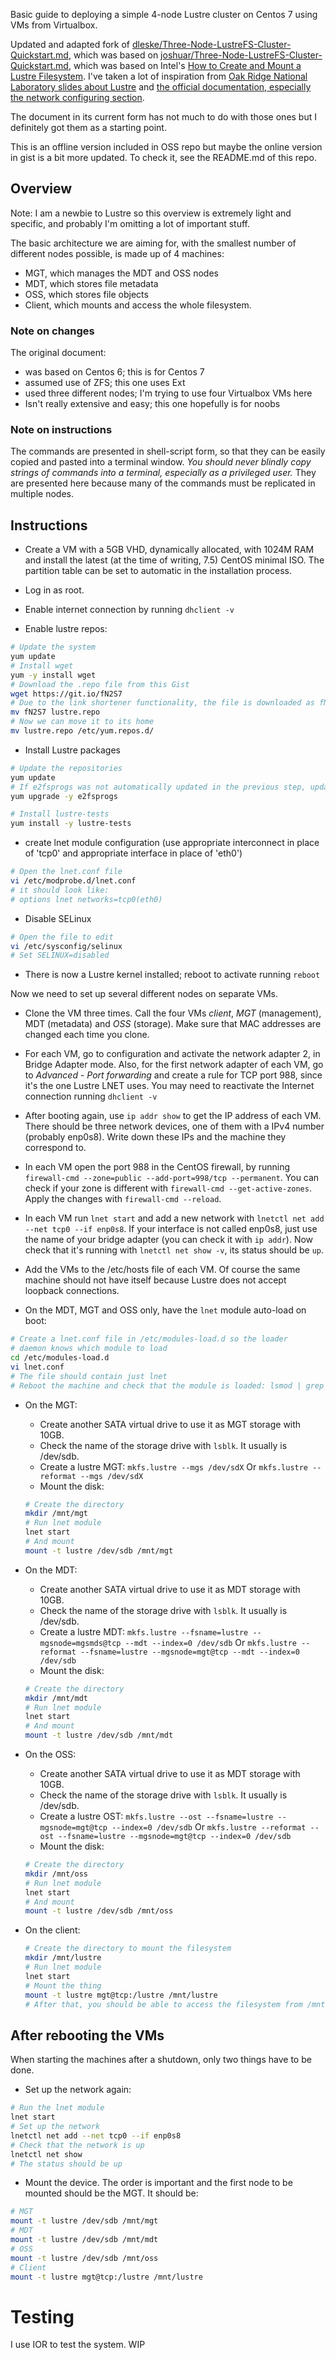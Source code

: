 Basic guide to deploying a simple 4-node Lustre cluster on Centos 7 using VMs from Virtualbox.  

Updated and adapted fork of [dleske/Three-Node-LustreFS-Cluster-Quickstart.md](https://gist.github.com/dleske/743f9dafc212b7bb0edce370e961b99e), which was based on [joshuar/Three-Node-LustreFS-Cluster-Quickstart.md](https://gist.github.com/joshuar/4e283308c932ec62fc05), which was based on Intel's [How to Create and Mount a Lustre Filesystem](https://wiki.hpdd.intel.com/display/PUB/Create+and+Mount+a+Lustre+Filesystem). I've taken a lot of inspiration from [Oak Ridge National Laboratory slides about Lustre](https://lustre.ornl.gov/lustre101-courses/content/C1/L4/LustreTestVMs.pdf) and [the official documentation, especially the network configuring section](http://doc.lustre.org/lustre_manual.xhtml#lnet_config).

The document in its current form has not much to do with those ones but I definitely got them as a starting point.

This is an offline version included in OSS repo but maybe the online version in gist is a bit more updated. To check it, see the README.md of this repo.

## Overview

Note: I am a newbie to Lustre so this overview is extremely light and specific, and probably I'm omitting a lot of important stuff.

The basic architecture we are aiming for, with the smallest number of different nodes possible, is made up of 4 machines:
* MGT, which manages the MDT and OSS nodes
* MDT, which stores file metadata
* OSS, which stores file objects
* Client, which mounts and access the whole filesystem.

### Note on changes

The original document:

* was based on Centos 6; this is for Centos 7
* assumed use of ZFS; this one uses Ext
* used three different nodes; I'm trying to use four Virtualbox VMs here
* Isn't really extensive and easy; this one hopefully is for noobs

### Note on instructions

The commands are presented in shell-script form, so that they can be easily copied and pasted into a terminal window.  *You should never blindly copy strings of commands into a terminal, especially as a privileged user.*  They are presented here because many of the commands must be replicated in multiple nodes.

## Instructions

 * Create a VM with a 5GB VHD, dynamically allocated, with 1024M RAM and install the latest (at the time of writing, 7.5) CentOS minimal ISO. The partition table can be set to automatic in the installation process.
 
 * Log in as root.
 
 * Enable internet connection by running ```dhclient -v```

 * Enable lustre repos:
```bash
# Update the system
yum update
# Install wget
yum -y install wget
# Download the .repo file from this Gist
wget https://git.io/fN2S7
# Due to the link shortener functionality, the file is downloaded as fN2S7, so we have to rename it
mv fN2S7 lustre.repo
# Now we can move it to its home
mv lustre.repo /etc/yum.repos.d/
```

* Install Lustre packages
```bash
# Update the repositories
yum update
# If e2fsprogs was not automatically updated in the previous step, update it manually
yum upgrade -y e2fsprogs

# Install lustre-tests
yum install -y lustre-tests
```

* create lnet module configuration (use appropriate interconnect in place of
'tcp0' and appropriate interface in place of 'eth0')

```bash
# Open the lnet.conf file
vi /etc/modprobe.d/lnet.conf
# it should look like:
# options lnet networks=tcp0(eth0)
```

* Disable SELinux
```bash
# Open the file to edit
vi /etc/sysconfig/selinux
# Set SELINUX=disabled
```

* There is now a Lustre kernel installed; reboot to activate running `reboot`

Now we need to set up several different nodes on separate VMs.

* Clone the VM three times. Call the four VMs *client*, *MGT* (management), MDT (metadata)
and *OSS* (storage). Make sure that MAC addresses are changed each time you clone.

* For each VM, go to configuration and activate the network adapter 2, in Bridge Adapter mode. Also, for the first network adapter of each VM, go to _Advanced_ - _Port forwarding_ and create a rule for TCP port 988, since
it's the one Lustre LNET uses. You may need to reactivate the Internet connection running ```dhclient -v```

* After booting again, use ```ip addr show``` to get the IP address of each VM. There should be three
network devices, one of them with a IPv4 number (probably enp0s8). Write down these IPs and the machine they
correspond to.

* In each VM open the port 988 in the CentOS firewall, by running
```firewall-cmd --zone=public --add-port=998/tcp --permanent```. You can check if your zone is different with
```firewall-cmd --get-active-zones```. Apply the changes with ```firewall-cmd --reload```.

* In each VM run ```lnet start``` and add a new network with ```lnetctl net add --net tcp0 --if enp0s8```. If your
interface is not called enp0s8, just use the name of your bridge adapter (you can check it with ```ip addr```). Now
check that it's running with ```lnetctl net show -v```, its status should be ```up```.

* Add the VMs to the /etc/hosts file of each VM. Of course the same machine should not have itself because
Lustre does not accept loopback connections.

* On the MDT, MGT and OSS only, have the `lnet` module auto-load on boot:
```bash
# Create a lnet.conf file in /etc/modules-load.d so the loader
# daemon knows which module to load
cd /etc/modules-load.d
vi lnet.conf
# The file should contain just lnet
# Reboot the machine and check that the module is loaded: lsmod | grep lnet
```

 * On the MGT:
 
   * Create another SATA virtual drive to use it as MGT storage with 10GB.
   * Check the name of the storage drive with ```lsblk```. It usually is /dev/sdb.
   * Create a lustre MGT:
   ```mkfs.lustre --mgs /dev/sdX```
   Or
   ```mkfs.lustre --reformat --mgs /dev/sdX```
   * Mount the disk:
   ```bash
   # Create the directory
   mkdir /mnt/mgt
   # Run lnet module
   lnet start
   # And mount
   mount -t lustre /dev/sdb /mnt/mgt
   ```
   
 * On the MDT:
 
   * Create another SATA virtual drive to use it as MDT storage with 10GB.
   * Check the name of the storage drive with ```lsblk```. It usually is /dev/sdb.
   * Create a lustre MDT:
   ```mkfs.lustre --fsname=lustre --mgsnode=mgsmds@tcp --mdt --index=0 /dev/sdb```
   Or
   ```mkfs.lustre --reformat --fsname=lustre --mgsnode=mgt@tcp --mdt --index=0 /dev/sdb```
   * Mount the disk:
   ```bash
   # Create the directory
   mkdir /mnt/mdt
   # Run lnet module
   lnet start
   # And mount
   mount -t lustre /dev/sdb /mnt/mdt
   ```
     
 * On the OSS:
 
   * Create another SATA virtual drive to use it as MDT storage with 10GB.
   * Check the name of the storage drive with ```lsblk```. It usually is /dev/sdb.
   * Create a lustre OST:
   ```mkfs.lustre --ost --fsname=lustre --mgsnode=mgt@tcp --index=0 /dev/sdb```
   Or
   ```mkfs.lustre --reformat --ost --fsname=lustre --mgsnode=mgt@tcp --index=0 /dev/sdb```
   * Mount the disk:
   ```bash
   # Create the directory
   mkdir /mnt/oss
   # Run lnet module
   lnet start
   # And mount
   mount -t lustre /dev/sdb /mnt/oss
   ```
   
 * On the client:
 
   ```bash
   # Create the directory to mount the filesystem
   mkdir /mnt/lustre
   # Run lnet module
   lnet start
   # Mount the thing
   mount -t lustre mgt@tcp:/lustre /mnt/lustre
   # After that, you should be able to access the filesystem from /mnt/lustre
   ```
   
 ## After rebooting the VMs
   When starting the machines after a shutdown, only two things have to be done.
   * Set up the network again:
   ```bash
   # Run the lnet module
   lnet start
   # Set up the network
   lnetctl net add --net tcp0 --if enp0s8
   # Check that the network is up
   lnetctl net show
   # The status should be up
   ```
   * Mount the device. The order is important and the first node to be mounted should be
   the MGT. It should be:
   ```bash
   # MGT
   mount -t lustre /dev/sdb /mnt/mgt
   # MDT
   mount -t lustre /dev/sdb /mnt/mdt
   # OSS
   mount -t lustre /dev/sdb /mnt/oss
   # Client
   mount -t lustre mgt@tcp:/lustre /mnt/lustre
   ```
   
# Testing
I use IOR to test the system. WIP
